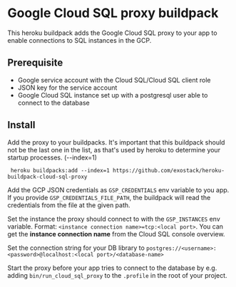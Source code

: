 # Google Cloud SQL proxy buildpack

This heroku buildpack adds the Google Cloud SQL proxy to your app to enable
connections to SQL instances in the GCP.

## Prerequisite

- Google service account with the Cloud SQL/Cloud SQL client role
- JSON key for the service account
- Google Cloud SQL instance set up with a postgresql user able to connect
  to the database

## Install

Add the proxy to your buildpacks. It's important that this buildpack should
not be the last one in the list, as that's used by heroku to determine your
startup processes. (--index=1)

     heroku buildpacks:add --index=1 https://github.com/exostack/heroku-buildpack-cloud-sql-proxy

Add the GCP JSON credentials as `GSP_CREDENTIALS` env variable to you app. If you provide `GSP_CREDENTIALS_FILE_PATH`, the buildpack will read the credentials from the file at the given path.

Set the instance the proxy should connect to with the `GSP_INSTANCES` env
variable. Format: `<instance connection name>=tcp:<local port>`. You can get the
**instance connection name** from the Cloud SQL console overview.

Set the connection string for your DB library to
`postgres://<username>:<password>@localhost:<local port>/<database-name>`

Start the proxy before your app tries to connect to the database by e.g. adding
`bin/run_cloud_sql_proxy` to the `.profile` in the root of your project.
